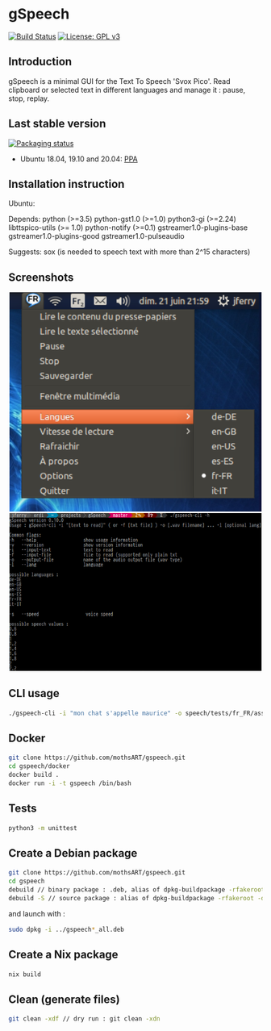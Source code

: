 # gSpeech

[![Build Status](https://travis-ci.org/mothsART/gSpeech.png?branch=master)](https://travis-ci.org/mothsART/gSpeech)
[![License: GPL v3](https://img.shields.io/badge/License-GPLv3-blue.svg)](https://www.gnu.org/licenses/gpl-3.0)

## Introduction

gSpeech is a minimal GUI for the Text To Speech 'Svox Pico'.
Read clipboard or selected text in different languages and manage it : pause, stop, replay.

## Last stable version

[![Packaging status](https://repology.org/badge/vertical-allrepos/gspeech.svg)](https://repology.org/project/gspeech/versions)

- Ubuntu 18.04, 19.10 and 20.04: [PPA](https://launchpad.net/~jerem-ferry/+archive/ubuntu/tts)

## Installation instruction

Ubuntu:

Depends: python (>=3.5) python-gst1.0 (>=1.0) python3-gi (>=2.24) libttspico-utils (>= 1.0) python-notify (>=0.1) gstreamer1.0-plugins-base gstreamer1.0-plugins-good gstreamer1.0-pulseaudio

Suggests: sox (is needed to speech text with more than 2^15 characters)

## Screenshots

<div align="center">
    <img src="./interface_example.png" alt="interface example" width="500"/>
    <img src="./cli_example.png" alt="cli example" width="500"/>
</div>

## CLI usage

```sh
./gspeech-cli -i "mon chat s'appelle maurice" -o speech/tests/fr_FR/assets/chat_maurice.wav
```

## Docker

```sh
git clone https://github.com/mothsART/gspeech.git
cd gspeech/docker
docker build .
docker run -i -t gspeech /bin/bash
```

## Tests

```sh
python3 -m unittest
```

## Create a Debian package

```sh
git clone https://github.com/mothsART/gspeech.git
cd gspeech
debuild // binary package : .deb, alias of dpkg-buildpackage -rfakeroot -d -us -uc
debuild -S // source package : alias of dpkg-buildpackage -rfakeroot -d -us -uc -S
```

and launch with :

```sh
sudo dpkg -i ../gspeech*_all.deb
```

## Create a Nix package

```sh
nix build
```

## Clean (generate files)

```sh
git clean -xdf // dry run : git clean -xdn
```
